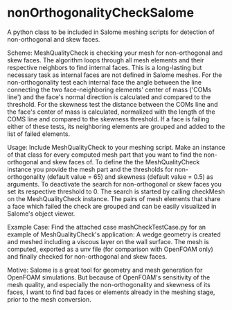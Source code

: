 # nonOrthogonalityCheckSalome
A python class to be included in Salome meshing scripts for detection of non-orthogonal and skew faces.

Scheme:
MeshQualityCheck is checking your mesh for non-orthogonal and skew faces. The algorithm loops through all mesh elements and their respective neighbors to find internal faces. This is a long-lasting but necessary task as internal faces are not defined in Salome meshes. For the non-orthogonality test each internal face the angle between the line connecting the two face-neighboring elements' center of mass ('COMs line') and the face's normal direction is calculated and compared to the threshold. For the skewness test the distance between the COMs line and the face's center of mass is calculated, normalized with the length of the COMS line and compared to the skewness threshold. If a face is failing either of these tests, its neighboring elements are grouped and added to the list of failed elements.

Usage:
Include MeshQualityCheck to your meshing script. Make an instance of that class for every computed mesh part that you want to find the non-orthogonal and skew faces of. To define the the MeshQualityCheck instance you provide the mesh part and the thresholds for non-orthogonality (default value = 65) and skewness (default value = 0.5) as arguments. To deactivate the search for non-orthogonal or skew faces you set its respective threshold to 0. The search is started by calling checkMesh on the MeshQualityCheck instance. The pairs of mesh elements that share a face which failed the check are grouped and can be easily visualized in Salome's object viewer.

Example Case:
Find the attached case mashCheckTestCase.py for an example of MeshQualityCheck's application: A wedge geometry is created and meshed including a viscous layer on the wall surface. The mesh is computed, exported as a unv file (for comparison with OpenFOAM only) and finally checked for non-orthogonal and skew faces.

Motive:
Salome is a great tool for geometry and mesh generation for OpenFOAM simulations. But because of OpenFOAM's sensitivity of the mesh quality, and especially the non-orthogonality and skewness of its faces, I want to find bad faces or elements already in the meshing stage, prior to the mesh conversion. 


